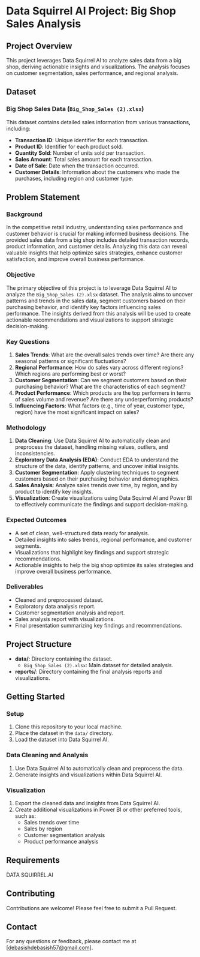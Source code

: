 # Data Squirrel AI Project: Big Shop Sales Analysis

## Project Overview
This project leverages Data Squirrel AI to analyze sales data from a big shop, deriving actionable insights and visualizations. The analysis focuses on customer segmentation, sales performance, and regional analysis.

## Dataset
### Big Shop Sales Data (`Big_Shop_Sales (2).xlsx`)
This dataset contains detailed sales information from various transactions, including:
- **Transaction ID**: Unique identifier for each transaction.
- **Product ID**: Identifier for each product sold.
- **Quantity Sold**: Number of units sold per transaction.
- **Sales Amount**: Total sales amount for each transaction.
- **Date of Sale**: Date when the transaction occurred.
- **Customer Details**: Information about the customers who made the purchases, including region and customer type.


## Problem Statement

### Background
In the competitive retail industry, understanding sales performance and customer behavior is crucial for making informed business decisions. The provided sales data from a big shop includes detailed transaction records, product information, and customer details. Analyzing this data can reveal valuable insights that help optimize sales strategies, enhance customer satisfaction, and improve overall business performance.

### Objective
The primary objective of this project is to leverage Data Squirrel AI to analyze the `Big_Shop_Sales (2).xlsx` dataset. The analysis aims to uncover patterns and trends in the sales data, segment customers based on their purchasing behavior, and identify key factors influencing sales performance. The insights derived from this analysis will be used to create actionable recommendations and visualizations to support strategic decision-making.

### Key Questions
1. **Sales Trends**: What are the overall sales trends over time? Are there any seasonal patterns or significant fluctuations?
2. **Regional Performance**: How do sales vary across different regions? Which regions are performing best or worst?
3. **Customer Segmentation**: Can we segment customers based on their purchasing behavior? What are the characteristics of each segment?
4. **Product Performance**: Which products are the top performers in terms of sales volume and revenue? Are there any underperforming products?
5. **Influencing Factors**: What factors (e.g., time of year, customer type, region) have the most significant impact on sales?

### Methodology
1. **Data Cleaning**: Use Data Squirrel AI to automatically clean and preprocess the dataset, handling missing values, outliers, and inconsistencies.
2. **Exploratory Data Analysis (EDA)**: Conduct EDA to understand the structure of the data, identify patterns, and uncover initial insights.
3. **Customer Segmentation**: Apply clustering techniques to segment customers based on their purchasing behavior and demographics.
4. **Sales Analysis**: Analyze sales trends over time, by region, and by product to identify key insights.
5. **Visualization**: Create visualizations using Data Squirrel AI and Power BI to effectively communicate the findings and support decision-making.

### Expected Outcomes
- A set of clean, well-structured data ready for analysis.
- Detailed insights into sales trends, regional performance, and customer segments.
- Visualizations that highlight key findings and support strategic recommendations.
- Actionable insights to help the big shop optimize its sales strategies and improve overall business performance.

### Deliverables
- Cleaned and preprocessed dataset.
- Exploratory data analysis report.
- Customer segmentation analysis and report.
- Sales analysis report with visualizations.
- Final presentation summarizing key findings and recommendations.


## Project Structure
- **data/**: Directory containing the dataset.
  - `Big_Shop_Sales (2).xlsx`: Main dataset for detailed analysis.
- **reports/**: Directory containing the final analysis reports and visualizations.

## Getting Started
### Setup
1. Clone this repository to your local machine.
2. Place the dataset in the `data/` directory.
3. Load the dataset into Data Squirrel AI.

### Data Cleaning and Analysis
1. Use Data Squirrel AI to automatically clean and preprocess the data.
2. Generate insights and visualizations within Data Squirrel AI.

### Visualization
1. Export the cleaned data and insights from Data Squirrel AI.
2. Create additional visualizations in Power BI or other preferred tools, such as:
   - Sales trends over time
   - Sales by region
   - Customer segmentation analysis
   - Product performance analysis

## Requirements
DATA SQUIRREL.AI

## Contributing
Contributions are welcome! Please feel free to submit a Pull Request.


## Contact
For any questions or feedback, please contact me at [debasishdebasish57@gmail.com].



